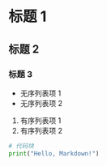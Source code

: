 # 标题 1
## 标题 2
### 标题 3

- 无序列表项 1
- 无序列表项 2

1. 有序列表项 1
2. 有序列表项 2

```python
# 代码块
print("Hello, Markdown!")